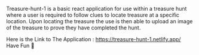 Treasure-hunt-1 is a basic react application for use within a treasure hunt where a user is required to follow clues to locate treasure at a specific location. Upon locating the treasure the use is then able to upload an image of the treasure to prove they have completed the hunt.

Here is the Link to The Application : https://treasure-hunt-1.netlify.app/  
Have Fun 🎉
